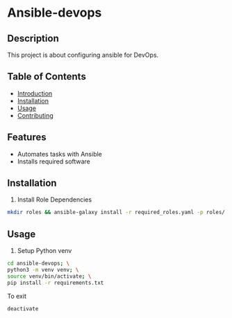 # Ansible-devops

## Description
This project is about configuring ansible for DevOps.

## Table of Contents
- [Introduction](#introduction)
- [Installation](#installation)
- [Usage](#usage)
- [Contributing](#contributing)

## Features
- Automates tasks with Ansible
- Installs required software

## Installation
1. Install Role Dependencies
```bash
mkdir roles && ansible-galaxy install -r required_roles.yaml -p roles/
```

## Usage
1. Setup Python venv

```bash
cd ansible-devops; \
python3 -m venv venv; \
source venv/bin/activate; \
pip install -r requirements.txt
```
To exit 
```bash
deactivate
```
